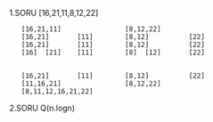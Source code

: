 1.SORU 
   [16,21,11,8,12,22]

	   [16,21,11]                [8,12,22]
	   [16,21]       [11]        [8,12]          [22]
	   [16,21]       [11]        [8,12]          [22]
	   [16]  [21]    [11]        [8]  [12]       [22]


	   [16,21]       [11]        [8,12]          [22]
	   [11,16,21]                [8,12,22]
	   [8,11,12,16,21,22]          

2.SORU
   Q(n.logn)